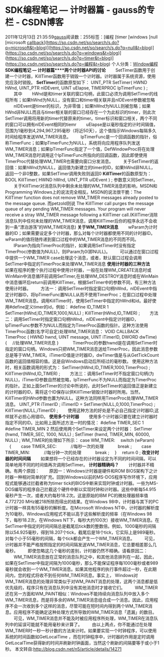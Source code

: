 # SDK编程笔记 — 计时器篇 - gauss的专栏 - CSDN博客
2011年12月13日 21:35:59[gauss](https://me.csdn.net/mathlmx)阅读数：255标签：[编程																[timer																[windows																[null																[microsoft																[callback](https://so.csdn.net/so/search/s.do?q=callback&t=blog)](https://so.csdn.net/so/search/s.do?q=microsoft&t=blog)](https://so.csdn.net/so/search/s.do?q=null&t=blog)](https://so.csdn.net/so/search/s.do?q=windows&t=blog)](https://so.csdn.net/so/search/s.do?q=timer&t=blog)](https://so.csdn.net/so/search/s.do?q=编程&t=blog)
个人分类：[Window编程](https://blog.csdn.net/mathlmx/article/category/944343)
**SDK编程笔记 — 计时器篇****两个计时器API的讨论**
　　SetTimer函数用于创建一个计时器，KillTimer函数用于销毁一个计时器。计时器属于系统资源，使用完应及时销毁。
**SetTimer**的函数原型如下：
UINT_PTR SetTimer( HWND hWnd, UINT_PTR nIDEvent, UINT uElapse, TIMERPROC lpTimerFunc ) ;
　　其中
　　hWnd是和timer关联的窗口句柄，此窗口必须为调用SetTimer的线程所有；如果hWnd为NULL，没有窗口和timer相关联并且nIDEvent参数被忽略
　　nIDEvent是timer的标识，为非零值；如果hWnd为NULL则被忽略；如果hWnd非NULL而且与timer相关联的窗口已经存在一个为此标识的timer，则此次SetTimer调用将用新的timer代替原来的timer。timer标识和窗口相关，两个不同的窗口可以拥有nIDEvent相同的tiemr
　　uElapse是以毫秒指定的计时间隔值，范围为1毫秒到4,294,967,295毫秒（将近50天），这个值指示Windows每隔多久时间给程序发送WM_TIMER消息。
　　lpTimerFunc是一个回调函数的指针，俗称TimerFunc；如果lpTimerFunc为NULL，系统将向应用程序队列发送WM_TIMER消息；如果lpTimerFunc指定了一个值，DefWindowProc将在处理WM_TIMER消息时调用这个lpTimerFunc所指向的回调函数，因此即使使用TimerProc代替处理WM_TIMER也需要向窗口分发消息。
　　关于SetTimer的返回值：如果hWnd为NULL，返回值为新建立的timer的ID，如果hWnd非NULL，返回一个非0整数，如果SetTimer调用失败则返回0
**KillTimer**的函数原型为：BOOL KillTimer( HWND hWnd, UINT_PTR uIDEvent ) ; 参数意义同SetTimer。
　　关于KillTimer对消息队列中剩余未处理的WM_TIMER消息的影响，MSDN和Programming Windows上的说法完全相反。MSDN的说法很干脆：The KillTimer function does not remove WM_TIMER messages already posted to the message queue. 而petzold则说
The KillTimer call purges the message queue of any pending WM_TIMER messages. Your program will never receive a stray WM_TIMER message following a KillTimer call.(KillTimer消除消息队列中任何未处理的WM_TIMER消息，调用KillTimer后你的程序永远不会收到一条“漂泊游荡”的WM_TIMER消息)
**关于WM_TIMER消息**
　　wParam为计时器的ID；如果需要设定多个计时器，那么对每个计时器都使用不同的计时器ID。wParam的值将随传递到窗口过程中的WM_TIMER消息的不同而不同。
　　lParam为指向TimerProc的指针，如果调用SetTimer时没有指定TimerProc(参数值为NULL)，则lParam为0(即NULL)。 
　　可以通过在窗口过程中提供一个WM_TIMER case处理这个消息，或者，默认窗口过程会调用SetTimer中指定的TimerProc来处理WM_TIMER消息
**使用计时器的三种方法**
　　如果在程序的整个执行过程中使用计时器，一般在处理WM_CREATE消息时或WinMain中消息循环前调用SetTimer,在处理WM_DESTROY消息时或在WinMain中消息循环后return前调用KillTimer。根据SetTimer中的参数不同，有三种方法使用计时器。
　　方法一：调用SetTimer时指定窗口句柄hWnd，nIDEvent中指定计时器ID，将lpTimerFunc置NULL从而不使用TimerProc；在窗口过程中处理WM_TIMER消息。调用KillTimer时，使用SetTimer中指定的hWnd和id。最好使用#define定义timer的id，例如：
#define ID_TIMER 1 
SetTimer(hWnd,ID_TIMER,1000,NULL) ;
KillTimer(hWnd,ID_TIMER) ;
　　方法二：调用SetTimer时指定窗口句柄hWnd，nIDEvent中指定计时器ID，lpTimerFunc参数不为NULL而指定为TimerProc函数的指针。这种方法使用TimerProc函数(名字可自定)处理WM_TIMER消息：
VOID CALLBACK TimerProc ( HWND hwnd, UINT message, UINT iTimerID, DWORD dwTime)
{
　//处理WM_TIMER讯息 
}
　　　TimerProc的参数hwnd是在调用SetTimer时指定的窗口句柄。Windows只把WM_TIMER消息送给TimerProc，因此消息参数总是等于WM_TIMER。iTimerID值是计时器ID，dwTimer值是与从GetTickCount函数的返回值相容的值。这是自Windows启动后所经过的毫秒数。 使用这种方法时，相关函数调用的形式为：
SetTimer(hWnd,ID_TIMER,1000,TimerProc) ;
KillTimer(hWnd,ID_TIMER) ;
　　方法三：调用SetTimer时不指定窗口句柄(为NULL)，iTimerID参数自然被忽略，lpTimerFunc不为NULL而指定为TimerProc的指针。正如上面SetTimer的讨论中所说的，此时SetTimer的返回值正是新建立的计时器的ID，需将这个ID保存以供KillTimer销毁计时器时所用。当然，KillTimer的hWnd参数也置为NULL。这种方法同样用TimerProc处理WM_TIMER消息。
UINT_PTR iTimerID ; 
iTimerID = SetTimer(NULL,0,1000,TimerProc) ;
KillTimer(NULL,iTimerID) ;
　　使用这种方法的好处是不必自己指定计时器ID,这样就不必担心用错ID。
**使用多个计时器**
　　使用多个计时器只要在建立计时器时指定不同的ID。比如用上面所述方法一时的情况：
#define TIMER_SEC 1
#define TIMER_MIN 2
然后使用两个SetTimer来设定两个计时器：
SetTimer (hwnd, TIMER_SEC, 1000, NULL) ;
SetTimer (hwnd, TIMER_MIN, 60000, NULL) ; 
WM_TIMER的处理如下所示：
case WM_TIMER:
　switch (wParam)
　{
　　case TIMER_SEC:
　　　//每秒一次的处理 
　　　break ;
　　case TIMER_MIN:
　　　//每分钟一次的处理
　　　break ;
　}
　return 0 ;
**改变计时器的时间间隔**
　　如果想将一个已经存在的计时器设定为不同的时间间隔，可以简单地用不同的时间值再次调用SetTimer。
**计时器精确吗？**
　　计时器并不精确。有两个原因：
　　原因一：Windows计时器是硬件和ROM BIOS架构下之计时器一种相对简单的扩充。回到Windows以前的MS-DOS程序写作环境下，应用程式能够通过拦截者称为timer tick的BIOS中断来实现时钟或计时器。一些为MS-DOS编写的程序自己拦截这个硬件中断以实现时钟和计时器。这些中断每54.915毫秒产生一次，或者大约每秒18.2次。这是原始的IBM PC的微处理器频率值4.772720 MHz被218所除而得出的结果。在Windows 98中，计时器与其下的PC计时器一样具有55毫秒的解析度。在Microsoft
 Windows NT中，计时器的解析度为10毫秒。Windows应用程式不能以高于这些解析度的频率（在Windows 98下，每秒18.2次，在Windows NT下，每秒大约100次）接收WM_TIMER消息。在SetTimer中指定的时间间隔总是截尾后tick数的整数倍。例如，1000毫秒的间隔除以54.925毫秒，得到18.207个tick，截尾后是18个tick，它实际上是989毫秒。对每个小于55毫秒的间隔，每个tick都会产生一个WM_TIMER消息。
　　可见，计时器并不能严格按照指定的时间间隔发送WM_TIMER消息，它总要相差那么几毫秒。
　　即使忽略这几个毫秒的差别，计时器仍然不精确。请看原因二：
　　WM_TIMER消息放在正常的消息队列之中，和其他消息排列在一起，因此，如果在SetTimer中指定间隔为1000毫秒，那么不能保证程序每1000毫秒或者989毫秒就会收到一个WM_TIMER消息。如果其他程序的执行事件超过一秒，在此期间内，您的程式将收不到任何WM_TIMER讯息。事实上， Windows对WM_TIMER消息的处理非常类似于对WM_PAINT消息的处理，这两个消息都是低优先级的，程序只有在消息队列中没有其他消息时才接收它们。
　　WM_TIMER还在另一方面和WM_PAINT相似：Windows不能持续向消息队列中放入多个WM_TIMER讯息，而是将多余的WM_TIMER消息组合成一个消息。因此，应用程序不会一次收到多个这样的消息，尽管可能在短时间内得到两个WM_TIMER消息。应用程序不能确定这种处理方式所导致的WM_TIMER消息「遗漏」的数目。
　　可见，WM_TIMER消息并不能及时被应用程序所处理，WM_TIMER在消息队列中的延误可能就不能用毫秒来计算了。
　　由以上两点，你不能通过在处理WM_TIMER时一秒一秒计数的方法来计时。如果要实现一个时钟程序，可以使用系统的时间函数如GetLocalTime ，而在时钟程序中，计时器的作用是定时调用GetLocalTime获得新的时间并刷新时钟画面，当然这个刷新的间隔要等于或小于1秒。
本文转自:http://blog.csdn.net/n5/article/details/14271
